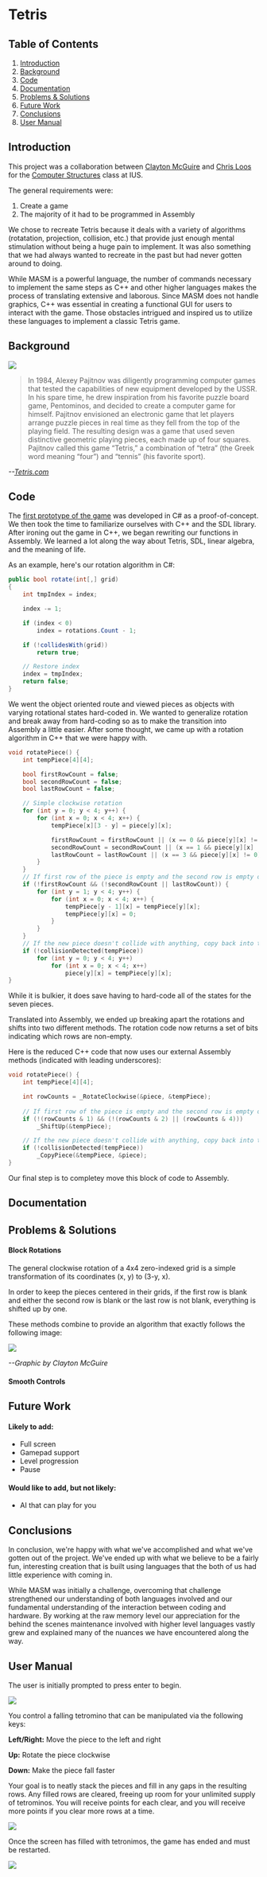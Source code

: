 # Tetris

## Table of Contents

1. [Introduction](#introduction)
1. [Background](#background)
1. [Code](#code)
1. [Documentation](#documentation)
1. [Problems & Solutions](#problems--solutions)
1. [Future Work](#future-work)
1. [Conclusions](#conclusions)
1. [User Manual](#user-manual)

## Introduction

This project was a collaboration between [Clayton McGuire]() and [Chris Loos]() for the [Computer Structures](http://www.soic.indiana.edu/undergraduate/courses/index.html?number=c335&department=csci) class at IUS.

The general requirements were:

1. Create a game
1. The majority of it had to be programmed in Assembly

We chose to recreate Tetris because it deals with a variety of algorithms (rotatation, projection, collision, etc.) that provide just enough mental stimulation without being a huge pain to implement.  It was also something that we had always wanted to recreate in the past but had never gotten around to doing.

While MASM is a powerful language, the number of commands necessary to implement the same steps as C++ and other higher languages makes the process of translating extensive and laborous. Since MASM does not handle graphics, C++ was essential in creating a functional GUI for users to interact with the game. Those obstacles intrigued and inspired us to utilize these languages to implement a classic Tetris game.

## Background

![](https://raw.githubusercontent.com/ephemerant/Tetris-335/master/img/alexey.png)

> In 1984, Alexey Pajitnov was diligently programming computer games that tested the capabilities of new equipment developed by the USSR. In his spare time, he drew inspiration from his favorite puzzle board game, Pentominos, and decided to create a computer game for himself. Pajitnov envisioned an electronic game that let players arrange puzzle pieces in real time as they fell from the top of the playing field. The resulting design was a game that used seven distinctive geometric playing pieces, each made up of four squares. Pajitnov called this game “Tetris,” a combination of “tetra” (the Greek word meaning “four”) and “tennis” (his favorite sport).

*--[Tetris.com](http://tetris.com/about-tetris/)*

## Code

The [first prototype of the game](https://github.com/ephemerant/Tetris) was developed in C# as a proof-of-concept. We then took the time to familiarize ourselves with C++ and the SDL library. After ironing out the game in C++, we began rewriting our functions in Assembly. We learned a lot along the way about Tetris, SDL, linear algebra, and the meaning of life.

As an example, here's our rotation algorithm in C#:

```C#
public bool rotate(int[,] grid)
{
    int tmpIndex = index;

    index -= 1;

    if (index < 0)
        index = rotations.Count - 1;

    if (!collidesWith(grid))                
        return true;

    // Restore index
    index = tmpIndex;
    return false;
}
```

We went the object oriented route and viewed pieces as objects with varying rotational states hard-coded in. We wanted to generalize rotation and break away from hard-coding so as to make the transition into Assembly a little easier. After some thought, we came up with a rotation algorithm in C++ that we were happy with.

```C++
void rotatePiece() {
	int tempPiece[4][4];

	bool firstRowCount = false;
	bool secondRowCount = false;
	bool lastRowCount = false;

	// Simple clockwise rotation
	for (int y = 0; y < 4; y++) {
		for (int x = 0; x < 4; x++) {
			tempPiece[x][3 - y] = piece[y][x];

			firstRowCount = firstRowCount || (x == 0 && piece[y][x] != 0);
			secondRowCount = secondRowCount || (x == 1 && piece[y][x] != 0);
			lastRowCount = lastRowCount || (x == 3 && piece[y][x] != 0);
		}
	}
	// If first row of the piece is empty and the second row is empty or the last row isn't empty, shift everything up by one
	if (!firstRowCount && (!secondRowCount || lastRowCount)) {
		for (int y = 1; y < 4; y++) {
			for (int x = 0; x < 4; x++) {
				tempPiece[y - 1][x] = tempPiece[y][x];
				tempPiece[y][x] = 0;
			}
		}
	}
	// If the new piece doesn't collide with anything, copy back into the original
	if (!collisionDetected(tempPiece))
		for (int y = 0; y < 4; y++)
			for (int x = 0; x < 4; x++)
				piece[y][x] = tempPiece[y][x];
}
```

While it is bulkier, it does save having to hard-code all of the states for the seven pieces.

Translated into Assembly, we ended up breaking apart the rotations and shifts into two different methods. The rotation code now returns a set of bits indicating which rows are non-empty.

Here is the reduced C++ code that now uses our external Assembly methods (indicated with leading underscores):

```C++
void rotatePiece() {
	int tempPiece[4][4];

	int rowCounts = _RotateClockwise(&piece, &tempPiece);
	
	// If first row of the piece is empty and the second row is empty or the last row isn't empty, shift everything up by one
	if (!(rowCounts & 1) && (!(rowCounts & 2) || (rowCounts & 4)))
		_ShiftUp(&tempPiece);

	// If the new piece doesn't collide with anything, copy back into the original
	if (!collisionDetected(tempPiece))
		_CopyPiece(&tempPiece, &piece);
}
```

Our final step is to completey move this block of code to Assembly.

## Documentation

## Problems & Solutions

#### Block Rotations

The general clockwise rotation of a 4x4 zero-indexed grid is a simple transformation of its coordinates (x, y) to (3-y, x).

In order to keep the pieces centered in their grids, if the first row is blank and either the second row is blank or the last row is not blank, everything is shifted up by one.

These methods combine to provide an algorithm that exactly follows the following image:

![](https://raw.githubusercontent.com/ephemerant/Tetris-335/master/img/shift-when.png)

*--Graphic by Clayton McGuire*

#### Smooth Controls

## Future Work

#### Likely to add:

* Full screen
* Gamepad support
* Level progression
* Pause

#### Would like to add, but not likely:

* AI that can play for you

## Conclusions

In conclusion, we're happy with what we've accomplished and what we've gotten out of the project. We've ended up with what we believe to be a fairly fun, interesting creation that is built using languages that the both of us had little experience with coming in.

While MASM was initially a challenge, overcoming that challenge strengthened our understanding of both languages involved and our fundamental understanding of the interaction between coding and hardware. By working at the raw memory level our appreciation for the behind the scenes maintenance involved with higher level languages vastly grew and explained many of the nuances we have encountered along the way.

## User Manual

The user is initially prompted to press enter to begin.

![](https://github.com/ephemerant/Tetris-335/blob/master/img/title-screen.png)

You control a falling tetromino that can be manipulated via the following keys:

**Left/Right:** Move the piece to the left and right

**Up:** Rotate the piece clockwise

**Down:** Make the piece fall faster

Your goal is to neatly stack the pieces and fill in any gaps in the resulting rows. Any filled rows are cleared, freeing up room for your unlimited supply of tetrominos. You will receive points for each clear, and you will receive more points if you clear more rows at a time.

![](https://github.com/ephemerant/Tetris-335/blob/master/img/TetrisInAction.png)

Once the screen has filled with tetronimos, the game has ended and must be restarted.

![](https://github.com/ephemerant/Tetris-335/blob/master/img/game-over.png)
